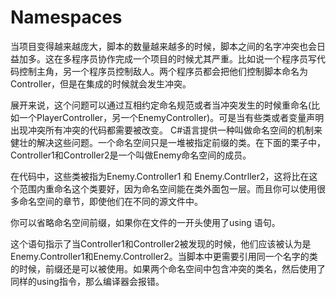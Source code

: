 # Namespaces

当项目变得越来越庞大，脚本的数量越来越多的时候，脚本之间的名字冲突也会日益加多。这在多程序员协作完成一个项目的时候尤其严重。比如说一个程序员写代码控制主角，另一个程序员控制敌人。两个程序员都会把他们控制脚本命名为Controller，但是在集成的时候就会发生冲突。

展开来说，这个问题可以通过互相约定命名规范或者当冲突发生的时候重命名(比如一个PlayerController，另一个EnemyController)。可是当有些类或者变量声明出现冲突所有冲突的代码都需要被改变。
C#语言提供一种叫做命名空间的机制来健壮的解决这些问题。一个命名空间只是一堆被指定前缀的类。在下面的栗子中，Controller1和Controller2是一个叫做Enemy命名空间的成员。

在代码中，这些类被指为Enemy.Controller1 和 Enemy.Contrller2，这将比在这个范围内重命名这个类要好，因为命名空间能在类外面包一层。而且你可以使用很多命名空间的章节，即使他们在不同的源文件中。

你可以省略命名空间前缀，如果你在文件的一开头使用了using 语句。

这个语句指示了当Controller1和Controller2被发现的时候，他们应该被认为是Enemy.Controller1和Enemy.Controller2。当脚本中更需要引用同一个名字的类的时候，前缀还是可以被使用。如果两个命名空间中包含冲突的类名，然后使用了同样的using指令，那么编译器会报错。
